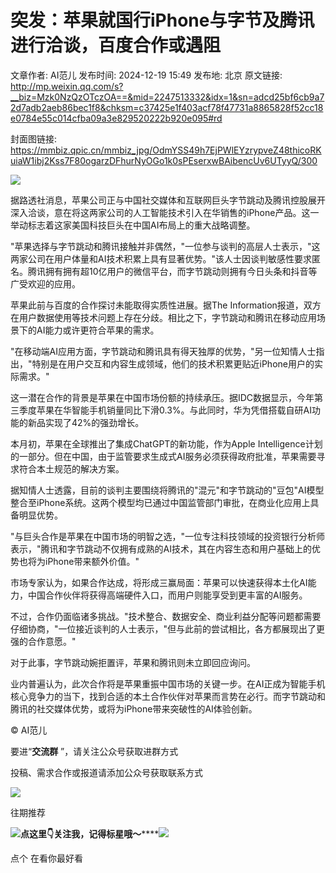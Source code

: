 # 突发：苹果就国行iPhone与字节及腾讯进行洽谈，百度合作或遇阻

文章作者: AI范儿
发布时间: 2024-12-19 15:49
发布地: 北京
原文链接: http://mp.weixin.qq.com/s?__biz=Mzk0NzQzOTczOA==&mid=2247513332&idx=1&sn=adcd25bf6cb9a72d7adb2aeb86bec1f8&chksm=c37425e1f403acf78f47731a8865828f52cc18e0784e55c014cfba09a3e829520222b920e095#rd

封面图链接: https://mmbiz.qpic.cn/mmbiz_jpg/OdmYSS49h7EjPWlEYzrypveZ48thicoRKuiaW1ibj2Kss7F80ogarzDFhurNyOGo1k0sPEserxwBAibencUv6UTyyQ/300

![](https://mmbiz.qpic.cn/mmbiz_jpg/OdmYSS49h7EjPWlEYzrypveZ48thicoRKIz4WiaGBJeO3xcjj785FGoC02YhSUKAfichdSOyvyuiab4BMmOFkJdPRg/640?wx_fmt=jpeg)

据路透社消息，苹果公司正与中国社交媒体和互联网巨头字节跳动及腾讯控股展开深入洽谈，意在将这两家公司的人工智能技术引入在华销售的iPhone产品。这一举动标志着这家美国科技巨头在中国AI布局上的重大战略调整。  

  

"苹果选择与字节跳动和腾讯接触并非偶然，"一位参与谈判的高层人士表示，"这两家公司在用户体量和AI技术积累上具有显著优势。"该人士因谈判敏感性要求匿名。腾讯拥有拥有超10亿用户的微信平台，而字节跳动则拥有今日头条和抖音等广受欢迎的应用。

  

苹果此前与百度的合作探讨未能取得实质性进展。据The
Information报道，双方在用户数据使用等技术问题上存在分歧。相比之下，字节跳动和腾讯在移动应用场景下的AI能力或许更符合苹果的需求。

  

"在移动端AI应用方面，字节跳动和腾讯具有得天独厚的优势，"另一位知情人士指出，"特别是在用户交互和内容生成领域，他们的技术积累更贴近iPhone用户的实际需求。"

  

这一潜在合作的背景是苹果在中国市场份额的持续承压。据IDC数据显示，今年第三季度苹果在华智能手机销量同比下滑0.3%。与此同时，华为凭借搭载自研AI功能的新品实现了42%的强劲增长。

  

本月初，苹果在全球推出了集成ChatGPT的新功能，作为Apple
Intelligence计划的一部分。但在中国，由于监管要求生成式AI服务必须获得政府批准，苹果需要寻求符合本土规范的解决方案。

  

据知情人士透露，目前的谈判主要围绕将腾讯的"混元"和字节跳动的"豆包"AI模型整合至iPhone系统。这两个模型均已通过中国监管部门审批，在商业化应用上具备明显优势。

  

"与巨头合作是苹果在中国市场的明智之选，"一位专注科技领域的投资银行分析师表示，"腾讯和字节跳动不仅拥有成熟的AI技术，其在内容生态和用户基础上的优势也将为iPhone带来额外价值。"

  

市场专家认为，如果合作达成，将形成三赢局面：苹果可以快速获得本土化AI能力，中国合作伙伴将获得高端硬件入口，而用户则能享受到更丰富的AI服务。

  

不过，合作仍面临诸多挑战。"技术整合、数据安全、商业利益分配等问题都需要仔细协商，"一位接近谈判的人士表示，"但与此前的尝试相比，各方都展现出了更强的合作意愿。"

  

对于此事，字节跳动婉拒置评，苹果和腾讯则未立即回应询问。

  

业内普遍认为，此次合作将是苹果重振中国市场的关键一步。在AI正成为智能手机核心竞争力的当下，找到合适的本土合作伙伴对苹果而言势在必行。而字节跳动和腾讯的社交媒体优势，或将为iPhone带来突破性的AI体验创新。

© AI范儿

要进“**交流群** ”，请关注公众号获取进群方式  

投稿、需求合作或报道请添加公众号获取联系方式

  

![](https://mmbiz.qpic.cn/mmbiz_png/jQ6ug9koOG1xmSfTsV5G7Esfx2kLWrCf3lKiaRqFlcW7hpcbNMe6olqW5xS5bian0jeXVKBRymmDId2tFVT30Law/640?wx_fmt=png)

往期推荐

![](https://mmbiz.qpic.cn/mmbiz_png/dn7MoMtZsWwI0fyvNnc5tekZfIoHf3A7gEgeI06O7dJOQzCGdos3ImQaJAbzkPkuk88ulibbtBXCdgicvZ8ezPYQ/640?wx_fmt=png)**点这里👇关注我，记得标星哦～******![](https://mmbiz.qpic.cn/mmbiz_png/7mYNibgIry73PaOOvZMtx3j0HKkjnhoMSynVaJVict8XuLgbe9MibOKdd6jcIw8qnWMic8Vw3ylviaxOLlvauFht3Gw/640?from=appmsg&wx_fmt=png)

点个 在看你最好看

  

